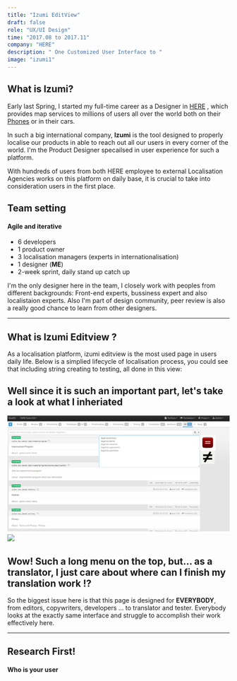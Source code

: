 ```yaml
---
title: "Izumi EditView"
draft: false
role: "UX/UI Design"
time: "2017.08 to 2017.11"
company: "HERE"
description: " One Customized User Interface to "
image: "izumi1"
---
```

## What is Izumi?

Early last Spring, I started my full-time career as a Designer in [HERE](https://www.here.com/en) , which provides map services to millions of users all over the world both on their [Phones](https://play.google.com/store/apps/details?id=com.here.app.maps&hl=en) or in their cars. 

In such a big international company, **Izumi** is the tool designed to properly localise our products in able to reach out all our users in every corner of the world. I'm the Product Designer specailsed in user experience for such a platform. 

With hundreds of users from both HERE employee to external Localisation Agencies works on this platform on daily base, it is crucial to take into consideration users in the first place.

## Team setting
#### Agile and iterative

- 6 developers 
- 1 product owner
- 3 localisation managers (experts in internationalisation)
- 1 designer (**ME**)
- 2-week sprint, daily stand up catch up

I'm the only designer here in the team, I closely work with peoples from different backgrounds: Front-end experts, bussiness expert and also localistaion experts. Also I'm part of design community, peer review is also a really good chance to learn from other designers.

----------

## What is Izumi Editview ?

As a localisation platform, izumi editview is the most used page in users daily life. Below is a simplied lifecycle of localisation process, you could see that including string creating to testing, all done in this view:


## Well since it is such an important part, let's take a look at what I inheriated

![*Old izumi*](/img/works/izumi2.png)
![](https://memegenerator.net/img/instances/400x/65613242/this-is-my-confused-face.jpg)

## Wow! Such a long menu on the top, but... as a translator, I just care about where can I finish my translation work !?

So the biggest issue here is that this page is designed for **EVERYBODY**, from editors, copywriters, developers ... to translator and tester. Everybody looks at the exactly same interface and struggle to accomplish their work effectively here.

----------

## Research First!
#### Who is your user 
